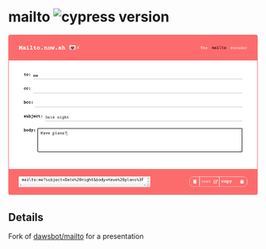 # mailto ![cypress version](https://img.shields.io/badge/cypress-6.8.0-brightgreen)

![Demo image](./media/demo.png)

<details style="display:none">
<summary>Demo image test</summary>

<!-- fiddle Mailto screenshot -->
```js
cy.visit('/'); // localhost:3000
cy.get('#to').type('me');
cy.get('#subject').type('Date night');
cy.get('#body').type('Have plans?');
cy.get('#output').should(
  'have.text',
  'mailto:me?subject=Date%20night&body=Have%20plans%3F',
);
cy.get('#mailto').screenshot('mailto');
```
<!-- fiddle-end -->
</details>

## Details

Fork of [dawsbot/mailto](https://github.com/dawsbot/mailto) for a presentation
